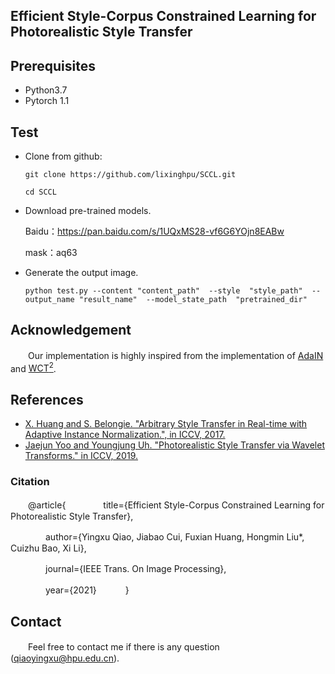 ## Efficient Style-Corpus Constrained Learning for Photorealistic Style Transfer

## Prerequisites
- Python3.7
- Pytorch 1.1


## Test
- Clone from github: 

    `git clone https://github.com/lixinghpu/SCCL.git`

    `cd SCCL`

- Download pre-trained models.

    Baidu：https://pan.baidu.com/s/1UQxMS28-vf6G6YOjn8EABw 

    mask：aq63 



- Generate the output image.

    
    ```
    python test.py --content "content_path"  --style  "style_path"  --output_name "result_name"  --model_state_path  "pretrained_dir"
    ```

## Acknowledgement

　　Our implementation is highly inspired from the implementation of [AdaIN](https://github.com/irasin/Pytorch_AdaIN) and [WCT<sup>2</sup>](https://github.com/clovaai/WCT2).

## References

- [X. Huang and S. Belongie. "Arbitrary Style Transfer in Real-time with Adaptive Instance Normalization.", in ICCV, 2017.](http://openaccess.thecvf.com/content_ICCV_2017/papers/Huang_Arbitrary_Style_Transfer_ICCV_2017_paper.pdf)
- [Jaejun Yoo and Youngjung Uh. "Photorealistic Style Transfer via Wavelet Transforms." in ICCV, 2019.](https://arxiv.org/pdf/1903.09760.pdf)


### Citation
  
　　@article{
　　　　title={Efficient Style-Corpus Constrained Learning for Photorealistic Style Transfer},

　　　　author={Yingxu Qiao, Jiabao Cui, Fuxian Huang, Hongmin Liu*, Cuizhu Bao, Xi Li},

　　　　journal={IEEE Trans. On Image Processing},

　　　　year={2021}
　　　}
    

## Contact

　　Feel free to contact me if there is any question (qiaoyingxu@hpu.edu.cn).